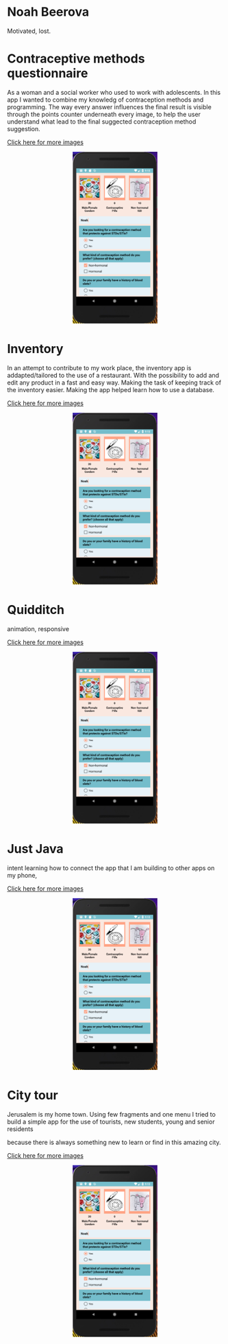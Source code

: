 # Noah Beerova
Motivated, lost.


Contraceptive methods questionnaire
=======================================
As a woman and a social worker who used to work with adolescents.
In this app I wanted to combine my knowledg of contraception methods and programming.
The way every answer influences the final result is visible through the points counter underneath every image,
to help the user understand what lead to the final suggected contraception method suggestion.

[Click here for more images](bcquizGallery)

<p align="center">
	<a href="images/BCquiz1.PNG"><img src="images/BCquiz1.PNG" style="max-height: 400px" /></a>
</p>


Inventory
=========
In an attempt to contribute to my work place, 
the inventory app is addapted/tailored to the use of a restaurant.
With the possibility to add and edit any product in a fast and easy way.
Making the task of keeping track of the inventory easier.
Making the app helped learn how to use a database.

[Click here for more images](InventoryGallery)

<p align="center">
	<a href="images/Inventory1.PNG"><img src="images/BCquiz1.PNG" style="max-height: 400px" /></a>
</p>

Quidditch
=========
animation, responsive

[Click here for more images](QuidditchGallery)

<p align="center">
	<a href="images/Quidditch1.PNG"><img src="images/BCquiz1.PNG" style="max-height: 400px" /></a>
</p>

Just Java
=========
intent
learning how to connect the app that I am building to other apps on my phone,

[Click here for more images](JustJavaGallery)

<p align="center">
	<a href="images/JustJava1.PNG"><img src="images/BCquiz1.PNG" style="max-height: 400px" /></a>
</p>

City tour
=========
Jerusalem is my home town.
Using few fragments and one menu I tried to build a simple app for the use of tourists, new students,
young and senior residents

because there is always something new to learn or find in this amazing city.


[Click here for more images](CityTourGallery)

<p align="center">
	<a href="images/CityTour1.PNG"><img src="images/BCquiz1.PNG" style="max-height: 400px" /></a>
</p>
